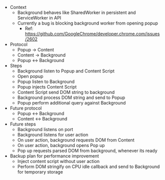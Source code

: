 - Context
  - Background behaves like SharedWorker in persistent and ServiceWorker in API
  - Currently a bug is blocking background worker from opening popup
    - Ref: https://github.com/GoogleChrome/developer.chrome.com/issues/2602
- Protocol
  - Popup -> Content
  - Content -> Background
  - Popup <-> Background
- Steps
  - Background listen to Popup and Content Script
  - Open popup
  - Popup listen to Background
  - Popup injects Content Script
  - Content Script send DOM string to background
  - Background process DOM string and send to Popup
  - Popup perform additional query against Background
- Future protocol
  - Popup <-> Background
  - Content <-> Background
- Future steps
  - Background listens on port
  - Background listens for user action
  - On user action, background requests DOM from Content
  - On user action, background opens Pop up
  - Pop up requests parsed DOM from background, whenever its ready
- Backup plan for performance improvement
  - Inject content script without user action
  - Perform DOM stringify on CPU idle callback and send to Background for temporary storage

